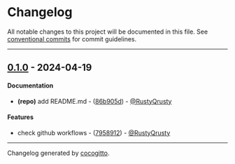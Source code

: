 # Changelog
All notable changes to this project will be documented in this file. See [conventional commits](https://www.conventionalcommits.org/) for commit guidelines.

- - -
## [0.1.0](https://github.com/RustyQrusty/portfolio-toolkit/compare/242fa0759c556d50c3039a8659d24e658f9982b3..0.1.0) - 2024-04-19
#### Documentation
- **(repo)** add README.md - ([86b905d](https://github.com/RustyQrusty/portfolio-toolkit/commit/86b905d6e917e0401fdf4c74603fb4f69ddb0f57)) - [@RustyQrusty](https://github.com/RustyQrusty)
#### Features
- check github workflows - ([7958912](https://github.com/RustyQrusty/portfolio-toolkit/commit/79589124d82a423824cbb6748d8a019e65b0b63e)) - [@RustyQrusty](https://github.com/RustyQrusty)

- - -

Changelog generated by [cocogitto](https://github.com/cocogitto/cocogitto).